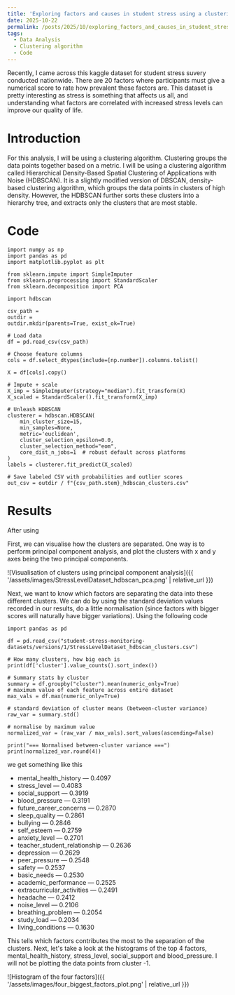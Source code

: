 ```yaml
---
title: 'Exploring factors and causes in student stress using a clustering algorithm'
date: 2025-10-22
permalink: /posts/2025/10/exploring_factors_and_causes_in_student_stress/
tags:
  - Data Analysis
  - Clustering algorithm
  - Code
---
```


Recently, I came across this kaggle dataset for student stress suvery conducted nationwide. There are 20 factors where participants must give a numerical score to rate how prevalent these factors are. This dataset is pretty interesting as stress is something that affects us all, and understanding what factors are correlated with increased stress levels can improve our quality of life.

# Introduction

For this analysis, I will be using a clustering algorithm. Clustering groups the data points together based on a metric. I will be using a clustering algorithm called Hierarchical Density-Based Spatial Clustering of Applications with Noise (HDBSCAN). It is a slightly modified version of DBSCAN, density-based clustering algorithm, which groups the data points in clusters of high density. However, the HDBSCAN further sorts these clusters into a hierarchy tree, and extracts only the clusters that are most stable.


# Code

```
import numpy as np
import pandas as pd
import matplotlib.pyplot as plt

from sklearn.impute import SimpleImputer
from sklearn.preprocessing import StandardScaler
from sklearn.decomposition import PCA

import hdbscan

csv_path = 
outdir = 
outdir.mkdir(parents=True, exist_ok=True)

# Load data
df = pd.read_csv(csv_path)

# Choose feature columns
cols = df.select_dtypes(include=[np.number]).columns.tolist()

X = df[cols].copy()

# Impute + scale
X_imp = SimpleImputer(strategy="median").fit_transform(X)
X_scaled = StandardScaler().fit_transform(X_imp)

# Unleash HDBSCAN
clusterer = hdbscan.HDBSCAN(
    min_cluster_size=15,
    min_samples=None,
    metric='euclidean',
    cluster_selection_epsilon=0.0,
    cluster_selection_method="eom",
    core_dist_n_jobs=1  # robust default across platforms
)
labels = clusterer.fit_predict(X_scaled)

# Save labeled CSV with probabilities and outlier scores
out_csv = outdir / f"{csv_path.stem}_hdbscan_clusters.csv"
```

# Results

After using 

First, we can visualise how the clusters are separated. One way is to perform principal component analysis, and plot the clusters with x and y axes being the two principal components.

![Visualisation of clusters using principal component analysis]({{ '/assets/images/StressLevelDataset_hdbscan_pca.png' | relative_url }})


Next, we want to know which factors are separating the data into these different clusters. We can do by using the standard deviation values recorded in our results, do a little normalisation (since factors with bigger scores will naturally have bigger variations). Using the following code

```
import pandas as pd

df = pd.read_csv("student-stress-monitoring-datasets/versions/1/StressLevelDataset_hdbscan_clusters.csv")

# How many clusters, how big each is
print(df['cluster'].value_counts().sort_index())

# Summary stats by cluster
summary = df.groupby("cluster").mean(numeric_only=True)
# maximum value of each feature across entire dataset
max_vals = df.max(numeric_only=True)

# standard deviation of cluster means (between-cluster variance)
raw_var = summary.std()

# normalise by maximum value
normalized_var = (raw_var / max_vals).sort_values(ascending=False)

print("=== Normalised between-cluster variance ===")
print(normalized_var.round(4))
```

we get something like this

- mental_health_history — 0.4097
- stress_level — 0.4083
- social_support — 0.3919
- blood_pressure — 0.3191
- future_career_concerns — 0.2870
- sleep_quality — 0.2861
- bullying — 0.2846
- self_esteem — 0.2759
- anxiety_level — 0.2701
- teacher_student_relationship — 0.2636
- depression — 0.2629
- peer_pressure — 0.2548
- safety — 0.2537
- basic_needs — 0.2530
- academic_performance — 0.2525
- extracurricular_activities — 0.2491
- headache — 0.2412
- noise_level — 0.2106
- breathing_problem — 0.2054
- study_load — 0.2034
- living_conditions — 0.1630

This tells which factors contributes the most to the separation of the clusters. Next, let's take a look at the histograms of the top 4 factors, mental_health_history, stress_level, social_support and blood_pressure. I will not be plotting the data points from cluster -1. 

![Histogram of the four factors]({{ '/assets/images/four_biggest_factors_plot.png' | relative_url }})